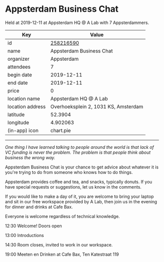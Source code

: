 # Appsterdam Business Chat
Held at 2019-12-11 at Appsterdam HQ @ A Lab with 7 Appsterdammers.
        
|Key|Value
|---|---|
|id|[258216590](https://www.meetup.com/appsterdam/events/258216590/)|
|name|Appsterdam Business Chat|
|organizer|Appsterdam|
|attendees|7|
|begin date|2019-12-11|
|end date|2019-12-11|
|price|0|
|location name|Appsterdam HQ @ A Lab|
|location address|Overhoeksplein 2, 1031 KS, Amsterdam|
|latitude|52.3904|
|longitude|4.902063|
|(in-app) icon|chart.pie|

---

*One thing I have learned talking to people around the world is that lack of VC funding is never the problem. The problem is that people think about business the wrong way.*

Appsterdam Business Chat is your chance to get advice about whatever it is you're trying to do from someone who knows how to do things.

Appsterdam provides coffee and tea, and snacks, typically donuts. If you have special requests or suggestions, let us know in the comments.

If you would like to make a day of it, you are welcome to bring your laptop and sit in our free workspace provided by A Lab, then join us in the evening for dinner and drinks at Cafe Bax.

Everyone is welcome regardless of technical knowledge.

12:30 Welcome! Doors open

13:00 Introductions

14:30 Room closes, invited to work in our workspace.

19:00 Meeten en Drinken at Cafe Bax, Ten Katestraat 119


